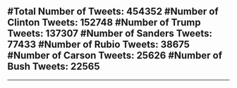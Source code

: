 #Total Number of Tweets: 454352 
#Number of Clinton Tweets: 152748
#Number of Trump Tweets: 137307
#Number of Sanders Tweets: 77433
#Number of Rubio Tweets: 38675
#Number of Carson Tweets: 25626
#Number of Bush Tweets: 22565
---
---
